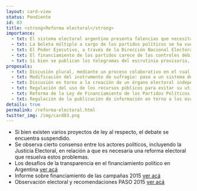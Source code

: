 ```yaml
---
layout: card-view
status: Pendiente
id: 03
title: <strong>Reforma electoral</strong>
importance:
  - txt: El sistema electoral argentino presenta falencias que necesitan ser resueltas para garantizar mayor transparencia.
  - txt: La boleta múltiple a cargo de los partidos políticos se ha vuelto obsoleta. Muchos partidos no logran proveer de boletas en todo el territorio nacional, lo cual genera complicaciones para ellos y frustración para los votantes.
  - txt: El Poder Ejecutivo, a través de la Dirección Nacional Electoral, concentra cada vez más competencias electorales, a pesar de que estas deberían estar en cabeza de la Justicia Nacional Electoral.
  - txt: El financiamiento de los partidos carece de los controles debidos. Las campañas se extienden por fuera de lo establecido por ley y en general se desconoce de dónde surgen los aportes que las sostienen.
  - txt: Si bien se publican los telegramas del escrutinio provisorio, la Justicia Electoral no publica en la actualidad las actas oficiales de escrutinio, lo cual imposibilita el seguimiento completo de los resultados.
proposals:
  - txt: Discusión plural, mediante un proceso colaborativo en el cual se garantice la participación de todos los actores clave.
  - txt: Modificación del instrumento de sufragio: paso a un sistema de boleta única, cuya modalidad debe ser definida a partir del debate propuesto en el punto anterior.
  - txt: Discusión en torno a la creación de un órgano electoral independiente.
  - txt: Regulación del uso de los recursos públicos para evitar su utilización indebida de parte de los oficialismos.
  - txt: Reforma de la Ley de Financiamiento de los Partidos Políticos.
  - txt: Regulación de la publicación de información en torno a los escrutinios provisorio y definitivo.
details: true
permalink: /reforma-electoral.html
twitter_img: /img/card03.png
---
```


* Si bien existen varios proyectos de ley al respecto, el debate se encuentra suspendido.
* Se observa cierto consenso entre los actores políticos, incluyendo la Justicia Electoral, en relación a que es necesaria una reforma electoral que resuelva estos problemas.
* Los desafíos de la transparencia en el financiamiento político en Argentina [ver acá](http://www.poderciudadano.org/libros/Informefinanciamiento-PoderCiudadano.pdf)
* Informe sobre financiamiento de las campañas 2015 [ver acá](http://poderciudadano.org/wp-content/uploads/2015/10/Informe-financiamiento-elecciones-generales-2015-informes-previos.pdf)
* Observación electoral y recomendaciones PASO 2015 [ver acá](http://poderciudadano.org/wp-content/uploads/2015/10/Informe-financiamiento-elecciones-generales-2015-informes-previos.pdf)
